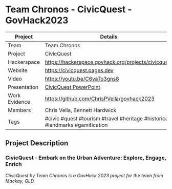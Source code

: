 # Team Chronos - CivicQuest - GovHack2023


| Project  | Details  |
| ------------ | ------------ |
|  Team | Team Chronos |
|  Project |  CivicQuest |
|  Hackerspace |  https://hackerspace.govhack.org/projects/civicquest |
|  Website |  https://civicquest.pages.dev |
|  Video | https://youtu.be/C6vaTo3gns8  |
|  Presentation |  [CivicQuest PowerPoint](docs/presentation.pptx) |
|  Work Evidence | https://github.com/ChrisPVella/govhack2023  |
|  Members | Chris Vella, Bennett Hardwick |
|  Tags | #civic #quest #tourism #travel #heritage #historical #landmarks #gamification |

## Project Description

### CivicQuest - Embark on the Urban Adventure: Explore, Engage, Enrich

*CivicQuest by Team Chronos is a GovHack 2023 project for the team from Mackay, QLD.*
